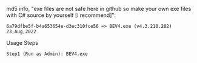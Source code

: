 md5 info, "exe files are not safe here in github so make your own exe files with C# source by yourself [i recommend]":
                        
    6a79dfbe5f-b4a653654e-d3ec310fce56 => BEV4.exe (v4.3.210.202) 23,Aug,2022
    

Usage Steps

    Step1 (Run as Admin): BEV4.exe  

   
